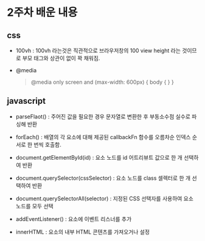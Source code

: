 # 2주차 배운 내용

## css

- 100vh
  : 100vh 라는것은 직관적으로 브라우저창의 100 view height 라는 것이므로 부모 태그와 상관이 없이 꽉 채워짐.

- @media
  > @media only screen and (max-width: 600px) {
  > body {
  > }
  > }

## javascript

- parseFlaot()
  : 주어진 값을 필요한 경우 문자열로 변환한 후 부동소수점 실수로 파싱해 반환

- forEach()
  : 배열의 각 요소에 대해 제공된 callbackFn 함수를 오름차순 인덱스 순서로 한 번씩 호출함.

- document.getElementById(id)
  : 요소 노드를 id 어트리뷰트 값으로 한 개 선택하여 반환

- document.querySelector(cssSelector)
  : 요소 노드를 class 셀렉터로 한 개 선택하여 반환

- document.querySelectorAll(selector)
  : 지정된 CSS 선택자를 사용하여 요소 노드를 모두 선택

- addEventListener()
  : 요소에 이벤트 리스너를 추가

- innerHTML
  : 요소의 내부 HTML 콘텐츠를 가져오거나 설정
